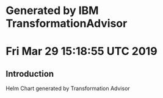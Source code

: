 # Generated by IBM TransformationAdvisor
# Fri Mar 29 15:18:55 UTC 2019
## Introduction

Helm Chart generated by Transformation Advisor
